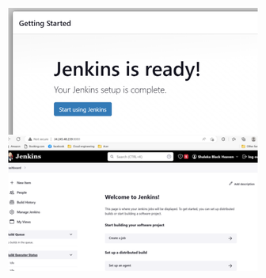 
![Alt text](pic_for_mds-jenkins/jenkins%20is%20ready.png)
![Alt text](pic_for_mds-jenkins/jenkins%20home.png)